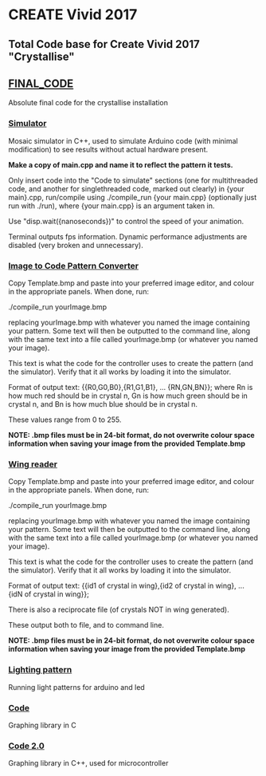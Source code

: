 # CREATE Vivid 2017

## Total Code base for Create Vivid 2017 "Crystallise"

## [FINAL_CODE](https://github.com/will-weng/vivid17/tree/master/lighting_patterns/Final%20Code/final)

Absolute final code for the crystallise installation

### [Simulator](https://github.com/will-weng/vivid17/tree/master/Simulator)

Mosaic simulator in C++, used to simulate Arduino code (with minimal modification) to see results without actual hardware present. 
<p>
<b>Make a copy of main.cpp and name it to reflect the pattern it tests.</b>
<p>
Only insert code into the "Code to simulate" sections (one for multithreaded code, and another for singlethreaded code, marked out clearly) in {your main}.cpp, run/compile using ./compile_run {your main.cpp} (optionally just run with ./run), where {your main.cpp} is an argument taken in. 
<p>
Use "disp.wait({nanoseconds})" to control the speed of your animation.
<p>
Terminal outputs fps information. Dynamic performance adjustments are disabled (very broken and unnecessary).

### [Image to Code Pattern Converter](https://github.com/will-weng/vivid17/tree/master/Simulator/%5BImage%20to%20Code%5D%20Pattern%20Converter)

Copy Template.bmp and paste into your preferred image editor, and colour in the appropriate panels. When done, run:
<p>
 ./compile_run yourImage.bmp
<p>
 replacing yourImage.bmp with whatever you named the image containing your pattern. Some text will then be outputted to the command line, along with the same text into a file called yourImage.bmp (or whatever you named your image).
<p>
 This text is what the code for the controller uses to create the pattern (and the simulator). Verify that it all works by loading it into the simulator.
<p>
 Format of output text:
 {{R0,G0,B0},{R1,G1,B1}, ... {RN,GN,BN}};
 where Rn is how much red should be in crystal n,
       Gn is how much green should be in crystal n, and
       Bn is how much blue should be in crystal n. 
<p>
These values range from 0 to 255.
<p>
<b>NOTE: .bmp files must be in 24-bit format, do not overwrite colour space information when saving your image from the provided Template.bmp</b>

### [Wing reader](https://github.com/will-weng/vivid17/tree/master/Simulator/Wing%20reader)
Copy Template.bmp and paste into your preferred image editor, and colour in the appropriate panels. When done, run:
<p>
 ./compile_run yourImage.bmp
<p>
 replacing yourImage.bmp with whatever you named the image containing your pattern. Some text will then be outputted to the command line, along with the same text into a file called yourImage.bmp (or whatever you named your image).
<p>
 This text is what the code for the controller uses to create the pattern (and the simulator). Verify that it all works by loading it into the simulator.
<p>
 Format of output text:
 {{id1 of crystal in wing},{id2 of crystal in wing}, ... {idN of crystal in wing}};
<p>
There is also a reciprocate file (of crystals NOT in wing generated).
<p>
These output both to file, and to command line.
<p>
<b>NOTE: .bmp files must be in 24-bit format, do not overwrite colour space information when saving your image from the provided Template.bmp</b>

### [Lighting pattern](https://github.com/will-weng/vivid17/tree/master/lighting_patterns)

Running light patterns for arduino and led

### [Code](https://github.com/will-weng/vivid17/tree/master/Code)

Graphing library in C

### [Code 2.0](https://github.com/will-weng/vivid17/tree/master/Code%202.0)

Graphing library in C++, used for microcontroller